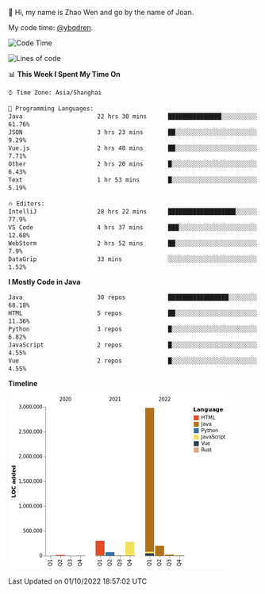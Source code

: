 :wave: Hi, my name is Zhao Wen and go by the name of Joan.

My code time: [@ybqdren](https://wakatime.com/@ybqdren).


<!--START_SECTION:waka-->
![Code Time](http://img.shields.io/badge/Code%20Time-1%2C242%20hrs%2016%20mins-blue)

![Lines of code](https://img.shields.io/badge/From%20Hello%20World%20I%27ve%20Written-4%20Million%20lines%20of%20code-blue)

📊 **This Week I Spent My Time On** 

```text
⌚︎ Time Zone: Asia/Shanghai

💬 Programming Languages: 
Java                     22 hrs 30 mins      ███████████████░░░░░░░░░░   61.76% 
JSON                     3 hrs 23 mins       ██░░░░░░░░░░░░░░░░░░░░░░░   9.29% 
Vue.js                   2 hrs 48 mins       ██░░░░░░░░░░░░░░░░░░░░░░░   7.71% 
Other                    2 hrs 20 mins       █░░░░░░░░░░░░░░░░░░░░░░░░   6.43% 
Text                     1 hr 53 mins        █░░░░░░░░░░░░░░░░░░░░░░░░   5.19%

🔥 Editors: 
IntelliJ                 28 hrs 22 mins      ███████████████████░░░░░░   77.9% 
VS Code                  4 hrs 37 mins       ███░░░░░░░░░░░░░░░░░░░░░░   12.68% 
WebStorm                 2 hrs 52 mins       ██░░░░░░░░░░░░░░░░░░░░░░░   7.9% 
DataGrip                 33 mins             ░░░░░░░░░░░░░░░░░░░░░░░░░   1.52%

```

**I Mostly Code in Java** 

```text
Java                     30 repos            █████████████████░░░░░░░░   68.18% 
HTML                     5 repos             ██░░░░░░░░░░░░░░░░░░░░░░░   11.36% 
Python                   3 repos             █░░░░░░░░░░░░░░░░░░░░░░░░   6.82% 
JavaScript               2 repos             █░░░░░░░░░░░░░░░░░░░░░░░░   4.55% 
Vue                      2 repos             █░░░░░░░░░░░░░░░░░░░░░░░░   4.55%

```


**Timeline**

![Chart not found](https://raw.githubusercontent.com/ybqdren/ybqdren/main/charts/bar_graph.png) 


 Last Updated on 01/10/2022 18:57:02 UTC
<!--END_SECTION:waka-->

